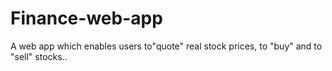 # Finance-web-app
A web app which enables users to"quote" real stock prices,  to "buy" and to "sell" stocks..
